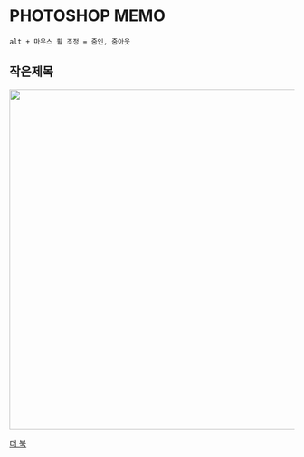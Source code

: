 # PHOTOSHOP MEMO

```
alt + 마우스 휠 조정 = 줌인, 줌아웃
```

## 작은제목

<img src="https://nayeye.github.io/Img/test 사진.png" width="600" >

[더 북](https://thebook.io/#catid-2)
